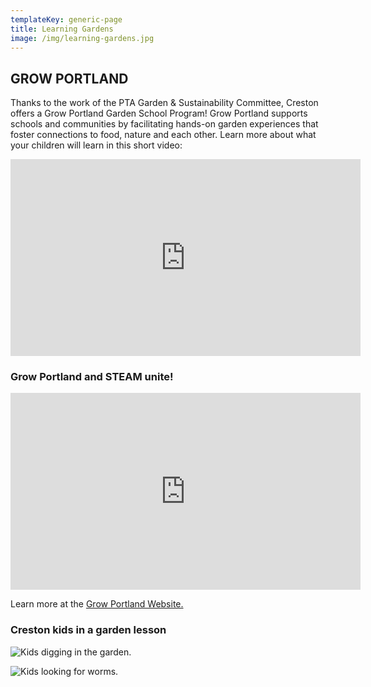 ```yaml
---
templateKey: generic-page
title: Learning Gardens
image: /img/learning-gardens.jpg
---
```

## GROW PORTLAND

Thanks to the work of the PTA Garden & Sustainability Committee, Creston offers a Grow Portland Garden School Program! Grow Portland supports schools and communities by facilitating hands-on garden experiences that foster connections to food, nature and each other. Learn more about what your children will learn in this short video:

<iframe width="560" height="315" src="https://www.youtube-nocookie.com/embed/HR0EL3FZ7tc?si=dVdFJjN0uJcg26w7" title="YouTube video player" frameborder="0" allow="accelerometer; autoplay; clipboard-write; encrypted-media; gyroscope; picture-in-picture; web-share" allowfullscreen></iframe>

### Grow Portland and STEAM unite!

<iframe width="560" height="315" src="https://www.youtube-nocookie.com/embed/I5oSPDQMFkY?si=Hp3jPAK53VuMKxZD" title="YouTube video player" frameborder="0" allow="accelerometer; autoplay; clipboard-write; encrypted-media; gyroscope; picture-in-picture; web-share" allowfullscreen></iframe>

Learn more at the [Grow Portland Website.](https://www.growportland.org/program-cirriculum-overview)

### Creston kids in a garden lesson

![Kids digging in the garden.](/img/20231214_101213.jpg)

![Kids looking for worms.](/img/20231214_102631.jpg)